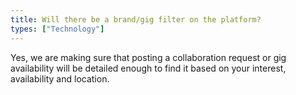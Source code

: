 ```yaml
---
title: Will there be a brand/gig filter on the platform?
types: ["Technology"]
---
```

Yes, we are making sure that posting a collaboration request or gig availability will be detailed enough to find it based on your interest, availability and location. 